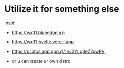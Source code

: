 # Utilize it for something else

inspi: 

- https://win11.blueedge.me

- https://win11-svelte.vercel.app

- https://photos.app.goo.gl/1nv2YLg3eZZpwRV

- or u can create ur own distro
